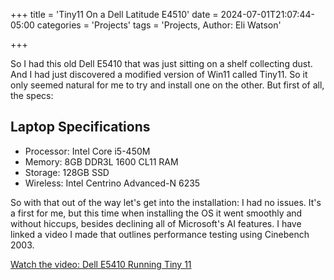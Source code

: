 +++
title = 'Tiny11 On a Dell Latitude E4510'
date = 2024-07-01T21:07:44-05:00
categories = 'Projects'
tags = 'Projects, Author: Eli Watson'

+++

So I had this old Dell E5410 that was just sitting on a shelf collecting dust. And I had just discovered a modified version of Win11 called Tiny11. So it only seemed natural for me to try and install one on the other.
But first of all, the specs:

## Laptop Specifications

- Processor: Intel Core i5-450M
- Memory: 8GB DDR3L 1600 CL11 RAM
- Storage: 128GB SSD
- Wireless: Intel Centrino Advanced-N 6235

So with that out of the way let's get into the installation: I had no issues. It's a first for me, but this time when installing the OS it went smoothly and without hiccups, besides declining all of Microsoft's AI features.
I have linked a video I made that outlines performance testing using Cinebench 2003.

[Watch the video: Dell E5410 Running Tiny 11](https://www.youtube.com/watch?v=WR0P8wzmHoE)
